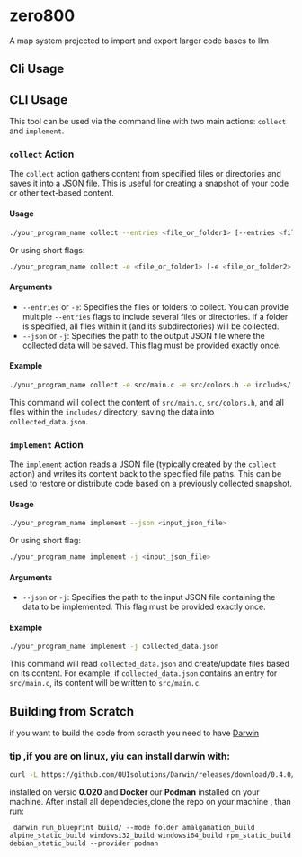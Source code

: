 # zero800
A map system projected to import and export larger code bases to llm 

## Cli Usage

## CLI Usage

This tool can be used via the command line with two main actions: `collect` and `implement`.

### `collect` Action

The `collect` action gathers content from specified files or directories and saves it into a JSON file. This is useful for creating a snapshot of your code or other text-based content.

#### Usage

```bash
./your_program_name collect --entries <file_or_folder1> [--entries <file_or_folder2> ...] --json <output_json_file>
```

Or using short flags:

```bash
./your_program_name collect -e <file_or_folder1> [-e <file_or_folder2> ...] -j <output_json_file>
```

#### Arguments

* `--entries` or `-e`: Specifies the files or folders to collect. You can provide multiple `--entries` flags to include several files or directories. If a folder is specified, all files within it (and its subdirectories) will be collected.
* `--json` or `-j`: Specifies the path to the output JSON file where the collected data will be saved. This flag must be provided exactly once.

#### Example

```bash
./your_program_name collect -e src/main.c -e src/colors.h -e includes/ --json collected_data.json
```

This command will collect the content of `src/main.c`, `src/colors.h`, and all files within the `includes/` directory, saving the data into `collected_data.json`.

### `implement` Action

The `implement` action reads a JSON file (typically created by the `collect` action) and writes its content back to the specified file paths. This can be used to restore or distribute code based on a previously collected snapshot.

#### Usage

```bash
./your_program_name implement --json <input_json_file>
```

Or using short flag:

```bash
./your_program_name implement -j <input_json_file>
```

#### Arguments

* `--json` or `-j`: Specifies the path to the input JSON file containing the data to be implemented. This flag must be provided exactly once.

#### Example

```bash
./your_program_name implement -j collected_data.json
```

This command will read `collected_data.json` and create/update files based on its content. For example, if `collected_data.json` contains an entry for `src/main.c`, its content will be written to `src/main.c`.

## Building from Scratch
if you want to build the code from scracth  you need to have [Darwin](https://github.com/OUIsolutions/Darwin) 
### tip ,if you are on linux, yiu can install darwin with:
```bash
curl -L https://github.com/OUIsolutions/Darwin/releases/download/0.4.0/darwin.out -o darwin.out && sudo chmod +x darwin.out && sudo mv darwin.out /usr/bin/darwin
```

installed on versio **0.020** and **Docker** our **Podman** installed on your machine.
After install all dependecies,clone the repo on your machine , than run:
```shel
 darwin run_blueprint build/ --mode folder amalgamation_build alpine_static_build windowsi32_build windowsi64_build rpm_static_build debian_static_build --provider podman 
```
